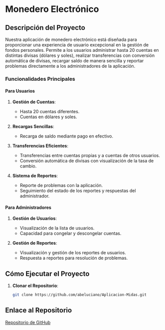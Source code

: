 # Monedero Electrónico

## Descripción del Proyecto

Nuestra aplicación de monedero electrónico está diseñada para proporcionar una experiencia de usuario excepcional en la gestión de fondos personales. Permite a los usuarios administrar hasta 20 cuentas en distintas divisas (dólares y soles), realizar transferencias con conversión automática de divisas, recargar saldo de manera sencilla y reportar problemas directamente a los administradores de la aplicación.

### Funcionalidades Principales

#### Para Usuarios

1. **Gestión de Cuentas**:
   - Hasta 20 cuentas diferentes.
   - Cuentas en dólares y soles.

2. **Recargas Sencillas**:
   - Recarga de saldo mediante pago en efectivo.

3. **Transferencias Eficientes**:
   - Transferencias entre cuentas propias y a cuentas de otros usuarios.
   - Conversión automática de divisas con visualización de la tasa de cambio.

4. **Sistema de Reportes**:
   - Reporte de problemas con la aplicación.
   - Seguimiento del estado de los reportes y respuestas del administrador.

#### Para Administradores

1. **Gestión de Usuarios**:
   - Visualización de la lista de usuarios.
   - Capacidad para congelar y descongelar cuentas.

2. **Gestión de Reportes**:
   - Visualización y gestión de los reportes de usuarios.
   - Respuesta a reportes para resolución de problemas.

## Cómo Ejecutar el Proyecto

1. **Clonar el Repositorio**:
   ```bash
   git clone https://github.com/abeluciano/Aplicacion-Midas.git
   ```

## Enlace al Repositorio

[Repositorio de GitHub](https://github.com/abeluciano/Aplicacion-Midas.git)
```
